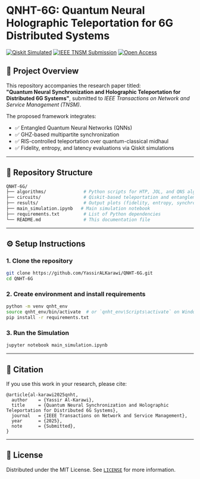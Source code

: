 # QNHT-6G: Quantum Neural Holographic Teleportation for 6G Distributed Systems

[![Qiskit Simulated](https://img.shields.io/badge/Qiskit-Simulated-blue)](https://qiskit.org/)
[![IEEE TNSM Submission](https://img.shields.io/badge/IEEE--TNSM-Submitted-orange)]()
[![Open Access](https://img.shields.io/badge/Open--Access-Available-green)]()

## 📘 Project Overview

This repository accompanies the research paper titled:  
**"Quantum Neural Synchronization and Holographic Teleportation for Distributed 6G Systems"**, submitted to *IEEE Transactions on Network and Service Management (TNSM)*.

The proposed framework integrates:

- ✅ Entangled Quantum Neural Networks (QNNs)
- ✅ GHZ-based multipartite synchronization
- ✅ RIS-controlled teleportation over quantum-classical midhaul
- ✅ Fidelity, entropy, and latency evaluations via Qiskit simulations

---

## 📁 Repository Structure

```bash
QNHT-6G/
├── algorithms/              # Python scripts for HTP, JOL, and QNS algorithms
├── circuits/                # Qiskit-based teleportation and entanglement circuits
├── results/                 # Output plots (fidelity, entropy, synchronization error)
├── main_simulation.ipynb   # Main simulation notebook
├── requirements.txt         # List of Python dependencies
└── README.md                # This documentation file
```

---

## ⚙️ Setup Instructions

### 1. Clone the repository
```bash
git clone https://github.com/YassirALKarawi/QNHT-6G.git
cd QNHT-6G
```

### 2. Create environment and install requirements
```bash
python -m venv qnht_env
source qnht_env/bin/activate  # or `qnht_env\Scripts\activate` on Windows
pip install -r requirements.txt
```

### 3. Run the Simulation
```bash
jupyter notebook main_simulation.ipynb
```

---

## 🔬 Citation

If you use this work in your research, please cite:

```
@article{al-karawi2025qnht,
  author    = {Yassir Al-Karawi},
  title     = {Quantum Neural Synchronization and Holographic Teleportation for Distributed 6G Systems},
  journal   = {IEEE Transactions on Network and Service Management},
  year      = {2025},
  note      = {Submitted},
}
```

---

## 📄 License

Distributed under the MIT License. See [`LICENSE`](LICENSE) for more information.
